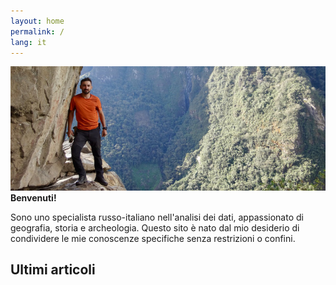 ```yaml
---
layout: home
permalink: /
lang: it
---
```

<div class="image-container">
  <img src="/assets/images/welcome.jpg" alt="Foto dell'autore del sito nelle Ande peruviane.">
  <div style="font-weight:bold" class="text-overlay">Benvenuti!</div>
</div>

Sono uno specialista russo-italiano nell'analisi dei dati, appassionato di geografia, storia e archeologia. Questo sito è nato dal mio desiderio di condividere le mie conoscenze specifiche senza restrizioni o confini.

## Ultimi articoli